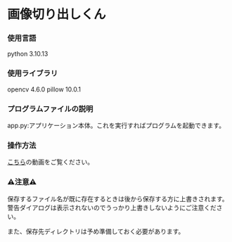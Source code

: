 # 画像切り出しくん

### 使用言語
python 3.10.13
### 使用ライブラリ
opencv 4.6.0  pillow 10.0.1

### プログラムファイルの説明
app.py:アプリケーション本体。これを実行すればプログラムを起動できます。

### 操作方法
[こちら](https://youtu.be/sJGIezPA0tM?si=nXHs4wq5t8AP5BS9 "画像切り出しくん説明用")の動画をご覧ください。

### ⚠️注意⚠️
保存するファイル名が既に存在するときは後から保存する方に上書きされます。
警告ダイアログは表示されないのでうっかり上書きしないようにご注意ください。

また、保存先ディレクトリは予め準備しておく必要があります。
